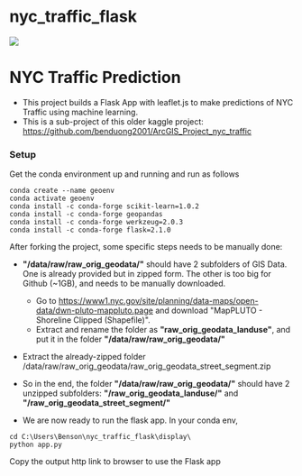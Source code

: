 # nyc_traffic_flask

![](https://github.com/benduong2001/ArcGIS_Project_nyc_traffic/blob/main/ArcGIS_Project_nyc_traffic_pics/leaflet_gif.gif) 

# NYC Traffic Prediction 
* This project builds a Flask App with leaflet.js to make predictions of NYC Traffic using machine learning.
* This is a sub-project of this older kaggle project: https://github.com/benduong2001/ArcGIS_Project_nyc_traffic


### Setup

Get the conda environment up and running and run as follows
```
conda create --name geoenv
conda activate geoenv
conda install -c conda-forge scikit-learn=1.0.2
conda install -c conda-forge geopandas
conda install -c conda-forge werkzeug=2.0.3
conda install -c conda-forge flask=2.1.0
```
After forking the project, some specific steps needs to be manually done:
* **"/data/raw/raw_orig_geodata/"** should have 2 subfolders of GIS Data. One is already provided but in zipped form. The other is too big for Github (~1GB), and needs to be manually downloaded.
  * Go to https://www1.nyc.gov/site/planning/data-maps/open-data/dwn-pluto-mappluto.page and download "MapPLUTO - Shoreline Clipped (Shapefile)". 
  * Extract and rename the folder as **"raw_orig_geodata_landuse"**, and put it in the folder **"/data/raw/raw_orig_geodata/"**
* Extract the already-zipped folder /data/raw/raw_orig_geodata/raw_orig_geodata_street_segment.zip
* So in the end, the folder **"/data/raw/raw_orig_geodata/"** should have 2 unzipped subfolders: **"/raw_orig_geodata_landuse/"** and **"/raw_orig_geodata_street_segment/"**

* We are now ready to run the flask app. In your conda env,
```
cd C:\Users\Benson\nyc_traffic_flask\display\
python app.py
```
Copy the output http link to browser to use the Flask app
